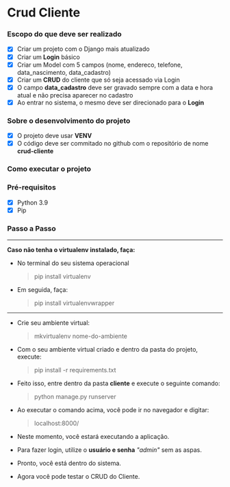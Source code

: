 # Crud Cliente

### Escopo do que deve ser realizado
- [x] Criar um projeto com o Django mais atualizado
- [x] Criar um **Login** básico
- [x] Criar um Model com 5 campos (nome, endereco, telefone, data_nascimento, data_cadastro)
- [x] Criar um **CRUD** do cliente que só seja acessado via Login
- [x] O campo **data_cadastro** deve ser gravado sempre com a data e hora atual e não precisa aparecer no cadastro
- [x] Ao entrar no sistema, o mesmo deve ser direcionado para o **Login**

### Sobre o desenvolvimento do projeto
- [x] O projeto deve usar **VENV**
- [x] O código deve ser commitado no github com o repositório de nome **crud-cliente**

### Como executar o projeto
### Pré-requisitos
- [x] Python 3.9
- [x] Pip

### Passo a Passo
** **
**Caso não tenha o **virtualenv** instalado, faça:**
- No terminal do seu sistema operacional
    >pip install virtualenv
- Em seguida, faça:
    >pip install virtualenvwrapper
** **
- Crie seu ambiente virtual:
    >mkvirtualenv nome-do-ambiente
- Com o seu ambiente virtual criado e dentro da pasta do projeto, execute:
    >pip install -r requirements.txt
- Feito isso, entre dentro da pasta **cliente** e execute o seguinte comando:
    >python manage.py runserver

- Ao executar o comando acima, você pode ir no navegador e digitar:
    >localhost:8000/
  
- Neste momento, você estará executando a aplicação. 
- Para fazer login, utilize o **usuário e senha** *"admin"* sem as aspas. 
- Pronto, você está dentro do sistema. 
- Agora você pode testar o CRUD do Cliente. 